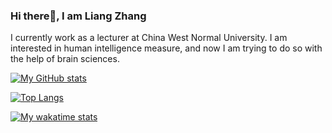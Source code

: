 ### Hi there👋, I am Liang Zhang

I currently work as a lecturer at China West Normal University. I am interested in human intelligence measure, and now I am trying to do so with the help of brain sciences.

[![My GitHub stats](https://github-readme-stats-psychelzh.vercel.app/api?username=psychelzh&show_icons=true&hide_border=true&theme=onedark&count_private=true)](https://github.com/anuraghazra/github-readme-stats)

[![Top Langs](https://github-readme-stats-psychelzh.vercel.app/api/top-langs/?username=psychelzh&layout=compact&hide_border=true&theme=onedark&count_private=true&exclude_repo=github-readme-stats,presentations-g-factor,cogstruct-pub)](https://github.com/anuraghazra/github-readme-stats)

[![My wakatime stats](https://github-readme-stats-psychelzh.vercel.app/api/wakatime?username=psychelzh&&range=last_7_days&layout=compact&hide_border=true&theme=onedark)](https://github.com/anuraghazra/github-readme-stats)

